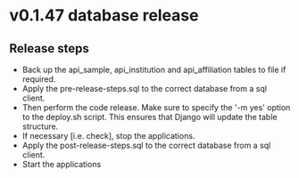 # v0.1.47 database release

## Release steps
* Back up the api_sample, api_institution and api_affiliation tables to file if required.
* Apply the pre-release-steps.sql to the correct database from a sql client.
* Then perform the code release. Make sure to specify the '-m yes' option to the deploy.sh script. This ensures that Django will update the table structure.
* If necessary [i.e. check], stop the applications.
* Apply the post-release-steps.sql to the correct database from a sql client.
* Start the applications
